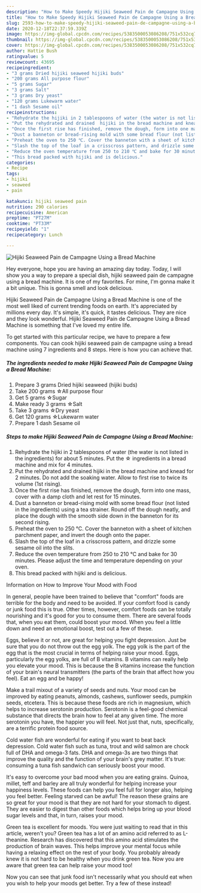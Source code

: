 ```yaml
---
description: "How to Make Speedy Hijiki Seaweed Pain de Campagne Using a Bread Machine"
title: "How to Make Speedy Hijiki Seaweed Pain de Campagne Using a Bread Machine"
slug: 2593-how-to-make-speedy-hijiki-seaweed-pain-de-campagne-using-a-bread-machine
date: 2020-12-18T22:37:59.339Z
image: https://img-global.cpcdn.com/recipes/5383500053086208/751x532cq70/hijiki-seaweed-pain-de-campagne-using-a-bread-machine-recipe-main-photo.jpg
thumbnail: https://img-global.cpcdn.com/recipes/5383500053086208/751x532cq70/hijiki-seaweed-pain-de-campagne-using-a-bread-machine-recipe-main-photo.jpg
cover: https://img-global.cpcdn.com/recipes/5383500053086208/751x532cq70/hijiki-seaweed-pain-de-campagne-using-a-bread-machine-recipe-main-photo.jpg
author: Hattie Bush
ratingvalue: 5
reviewcount: 43695
recipeingredient:
- "3 grams Dried hijiki seaweed hijiki buds"
- "200 grams All purpose flour"
- "5 grams Sugar"
- "3 grams Salt"
- "3 grams Dry yeast"
- "120 grams Lukewarm water"
- "1 dash Sesame oil"
recipeinstructions:
- "Rehydrate the hijiki in 2 tablespoons of water (the water is not listed in the ingredients) for about 5 minutes. Put the ☆ ingredients in a bread machine and mix for 4 minutes."
- "Put the rehydrated and drained  hijiki in the bread machine and knead for 2 minutes. Do not add the soaking water. Allow to first rise to twice its volume (1st rising)."
- "Once the first rise has finished, remove the dough, form into one mass, cover with a damp cloth and let rest for 15 minutes."
- "Dust a banneton or bread-rising mold with some bread flour (not listed in the ingredients) using a tea strainer. Round off the dough neatly, and place the dough with the smooth side down in the banneton for its second rising."
- "Preheat the oven to 250 ℃. Cover the banneton with a sheet of kitchen parchment paper, and invert the dough onto the paper."
- "Slash the top of the loaf in a crisscross pattern, and drizzle some sesame oil into the slits."
- "Reduce the oven temperature from 250 to 210 ℃ and bake for 30 minutes. Please adjust the time and temperature depending on your oven."
- "This bread packed with hijiki and is delicious."
categories:
- Recipe
tags:
- hijiki
- seaweed
- pain

katakunci: hijiki seaweed pain 
nutrition: 290 calories
recipecuisine: American
preptime: "PT27M"
cooktime: "PT33M"
recipeyield: "1"
recipecategory: Lunch

---
```



![Hijiki Seaweed Pain de Campagne Using a Bread Machine](https://img-global.cpcdn.com/recipes/5383500053086208/751x532cq70/hijiki-seaweed-pain-de-campagne-using-a-bread-machine-recipe-main-photo.jpg)

Hey everyone, hope you are having an amazing day today. Today, I will show you a way to prepare a special dish, hijiki seaweed pain de campagne using a bread machine. It is one of my favorites. For mine, I'm gonna make it a bit unique. This is gonna smell and look delicious.



Hijiki Seaweed Pain de Campagne Using a Bread Machine is one of the most well liked of current trending foods on earth. It's appreciated by millions every day. It's simple, it's quick, it tastes delicious. They are nice and they look wonderful. Hijiki Seaweed Pain de Campagne Using a Bread Machine is something that I've loved my entire life.


To get started with this particular recipe, we have to prepare a few components. You can cook hijiki seaweed pain de campagne using a bread machine using 7 ingredients and 8 steps. Here is how you can achieve that.

<!--inarticleads1-->

##### The ingredients needed to make Hijiki Seaweed Pain de Campagne Using a Bread Machine:

1. Prepare 3 grams Dried hijiki seaweed (hijiki buds)
1. Take 200 grams ☆All purpose flour
1. Get 5 grams ☆Sugar
1. Make ready 3 grams ☆Salt
1. Take 3 grams ☆Dry yeast
1. Get 120 grams ☆Lukewarm water
1. Prepare 1 dash Sesame oil




<!--inarticleads2-->

##### Steps to make Hijiki Seaweed Pain de Campagne Using a Bread Machine:

1. Rehydrate the hijiki in 2 tablespoons of water (the water is not listed in the ingredients) for about 5 minutes. Put the ☆ ingredients in a bread machine and mix for 4 minutes.
1. Put the rehydrated and drained  hijiki in the bread machine and knead for 2 minutes. Do not add the soaking water. Allow to first rise to twice its volume (1st rising).
1. Once the first rise has finished, remove the dough, form into one mass, cover with a damp cloth and let rest for 15 minutes.
1. Dust a banneton or bread-rising mold with some bread flour (not listed in the ingredients) using a tea strainer. Round off the dough neatly, and place the dough with the smooth side down in the banneton for its second rising.
1. Preheat the oven to 250 ℃. Cover the banneton with a sheet of kitchen parchment paper, and invert the dough onto the paper.
1. Slash the top of the loaf in a crisscross pattern, and drizzle some sesame oil into the slits.
1. Reduce the oven temperature from 250 to 210 ℃ and bake for 30 minutes. Please adjust the time and temperature depending on your oven.
1. This bread packed with hijiki and is delicious.




Information on How to Improve Your Mood with Food


In general, people have been trained to believe that "comfort" foods are terrible for the body and need to be avoided. If your comfort food is candy or junk food this is true. Other times, however, comfort foods can be totally nourishing and it's good for you to consume them. There are several foods that, when you eat them, could boost your mood. When you feel a little down and need an emotional boost, test out a few of these.

Eggs, believe it or not, are great for helping you fight depression. Just be sure that you do not throw out the egg yolk. The egg yolk is the part of the egg that is the most crucial in terms of helping raise your mood. Eggs, particularly the egg yolks, are full of B vitamins. B vitamins can really help you elevate your mood. This is because the B vitamins increase the function of your brain's neural transmitters (the parts of the brain that affect how you feel). Eat an egg and be happy!

Make a trail mixout of a variety of seeds and nuts. Your mood can be improved by eating peanuts, almonds, cashews, sunflower seeds, pumpkin seeds, etcetera. This is because these foods are rich in magnesium, which helps to increase serotonin production. Serotonin is a feel-good chemical substance that directs the brain how to feel at any given time. The more serotonin you have, the happier you will feel. Not just that, nuts, specifically, are a terrific protein food source.

Cold water fish are wonderful for eating if you want to beat back depression. Cold water fish such as tuna, trout and wild salmon are chock full of DHA and omega-3 fats. DHA and omega-3s are two things that improve the quality and the function of your brain's grey matter. It's true: consuming a tuna fish sandwich can seriously boost your mood. 

It's easy to overcome your bad mood when you are eating grains. Quinoa, millet, teff and barley are all truly wonderful for helping increase your happiness levels. These foods can help you feel full for longer also, helping you feel better. Feeling starved can be awful! The reason these grains are so great for your mood is that they are not hard for your stomach to digest. They are easier to digest than other foods which helps bring up your blood sugar levels and that, in turn, raises your mood.

Green tea is excellent for moods. You were just waiting to read that in this article, weren't you? Green tea has a lot of an amino acid referred to as L-theanine. Research has discovered that this amino acid stimulates the production of brain waves. This helps improve your mental focus while having a relaxing effect on the rest of your body. You probably already knew it is not hard to be healthy when you drink green tea. Now you are aware that green tea can help raise your mood too!

Now you can see that junk food isn't necessarily what you should eat when you wish to help your moods get better. Try a few of these instead!


